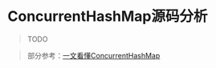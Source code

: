 
# ConcurrentHashMap源码分析

> TODO

> 部分参考：[一文看懂ConcurrentHashMap](https://segmentfault.com/a/1190000022279729)
